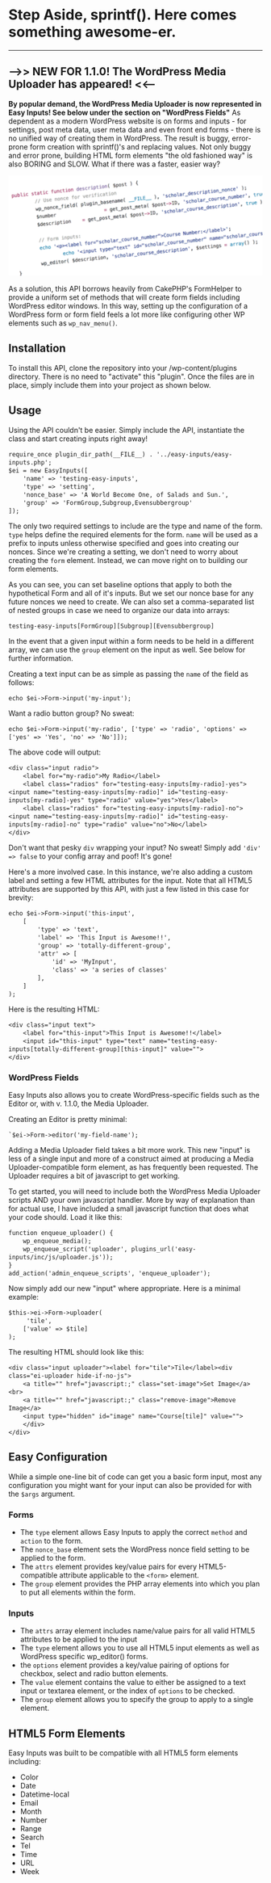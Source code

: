 # Step Aside, sprintf(). Here comes something awesome-er.
***
## -->> NEW FOR 1.1.0! The WordPress Media Uploader has appeared! <<--
**By popular demand, the WordPress Media Uploader is now represented in Easy Inputs! See below under the section on "WordPress Fields"**
As dependent as a modern WordPress website is on forms and inputs - for settings, post meta data, user meta data and even front end forms - there is no unified way of creating them in WordPress. The result is buggy, error-prone form creation with sprintf()'s and replacing values. Not only buggy and error prone, building HTML form elements "the old fashioned way" is also BORING and SLOW. What if there was a faster, easier way?

![alt text][screenshot]

[screenshot]: img/bad-screenshot.png "Be kind: sprintf() at a minimum."

As a solution, this API borrows heavily from CakePHP's FormHelper to provide a uniform set of methods that will create form fields including WordPress editor windows. In this way, setting up the configuration of a WordPress form or form field feels a lot more like configuring other WP elements such as `wp_nav_menu()`.

## Installation
To install this API, clone the repository into your /wp-content/plugins directory. There is no need to "activate" this "plugin". Once the files are in place, simply include them into your project as shown below.

## Usage
Using the API couldn't be easier. Simply include the API, instantiate the class and start creating inputs right away!
```
require_once plugin_dir_path(__FILE__) . '../easy-inputs/easy-inputs.php';
$ei = new EasyInputs([
    'name' => 'testing-easy-inputs',
    'type' => 'setting',
    'nonce_base' => 'A World Become One, of Salads and Sun.',
    'group' => 'FormGroup,Subgroup,Evensubbergroup'
]);
```
The only two required settings to include are the type and name of the form. `type` helps define the required elements for the form. `name` will be used as a prefix to inputs unless otherwise specified and goes into creating our nonces. Since we're creating a setting, we don't need to worry about creating the `form` element. Instead, we can move right on to building our form elements.

As you can see, you can set baseline options that apply to both the hypothetical Form and all of it's inputs. But we set our nonce base for any future nonces we need to create. We can also set a comma-separated list of nested groups in case we need to organize our data into arrays:

```
testing-easy-inputs[FormGroup][Subgroup][Evensubbergroup]
```

In the event that a given input within a form needs to be held in a different array, we can use the `group` element on the input as well. See below for further information.

Creating a text input can be as simple as passing the `name` of the field as follows:
```
echo $ei->Form->input('my-input');
```

Want a radio button group? No sweat:

```
echo $ei->Form->input('my-radio', ['type' => 'radio', 'options' => ['yes' => 'Yes', 'no' => 'No']]);
```

The above code will output:
```
<div class="input radio">
    <label for="my-radio">My Radio</label>
    <label class="radios" for="testing-easy-inputs[my-radio]-yes"><input name="testing-easy-inputs[my-radio]" id="testing-easy-inputs[my-radio]-yes" type="radio" value="yes">Yes</label>
    <label class="radios" for="testing-easy-inputs[my-radio]-no"><input name="testing-easy-inputs[my-radio]" id="testing-easy-inputs[my-radio]-no" type="radio" value="no">No</label>
</div>
```
Don't want that pesky `div` wrapping your input? No sweat! Simply add `'div' => false` to your config array and poof! It's gone!

Here's a more involved case. In this instance, we're also adding a custom label and setting a few HTML attributes for the input. Note that all HTML5 attributes are supported by this API, with just a few listed in this case for brevity:
```
echo $ei->Form->input('this-input',
	[
		'type' => 'text',
		'label'	=> 'This Input is Awesome!!',
		'group' => 'totally-different-group',
		'attr' => [
			'id' => 'MyInput',
			'class' => 'a series of classes'
		],
	]
);
```
Here is the resulting HTML:
```
<div class="input text">
    <label for="this-input">This Input is Awesome!!</label>
    <input id="this-input" type="text" name="testing-easy-inputs[totally-different-group][this-input]" value="">
</div>
```
### WordPress Fields
Easy Inputs also allows you to create WordPress-specific fields such as the Editor or, with v. 1.1.0, the Media Uploader.

Creating an Editor is pretty minimal:
```
`$ei->Form->editor('my-field-name');
```
Adding a Media Uploader field takes a bit more work. This new "input" is less of a single input and more of a construct aimed at producing a Media Uploader-compatible form element, as has frequently been requested. The Uploader requires a bit of javascript to get working.

To get started, you will need to include both the WordPress Media Uploader scripts AND your own javascript handler. More by way of explanation than for actual use, I have included a small javascript function that does what your code should. Load it like this:

```
function enqueue_uploader() {
    wp_enqueue_media();
    wp_enqueue_script('uploader', plugins_url('easy-inputs/inc/js/uploader.js'));
}
add_action('admin_enqueue_scripts', 'enqueue_uploader');
```

Now simply add our new "input" where appropriate. Here is a minimal example:
```
$this->ei->Form->uploader(
     'tile',
    ['value' => $tile]
);
```

The resulting HTML should look like this:
```
<div class="input uploader"><label for="tile">Tile</label><div class="ei-uploader hide-if-no-js">
    <a title="" href="javascript:;" class="set-image">Set Image</a><br>
    <a title="" href="javascript:;" class="remove-image">Remove Image</a>
    <input type="hidden" id="image" name="Course[tile]" value="">
    </div>
</div>
```
## Easy Configuration
While a simple one-line bit of code can get you a basic form input, most any configuration you might want for your input can also be provided for with the `$args` argument.
### Forms
* The `type` element allows Easy Inputs to apply the correct `method` and `action` to the form.
* The `nonce_base` element sets the WordPress nonce field setting to be applied to the form.
* The `attrs` element provides key/value pairs for every HTML5-compatible attribute applicable to the `<form>` element.
* The `group` element provides the PHP array elements into which you plan to put all elements within the form.



### Inputs
* The `attrs` array element includes name/value pairs for all valid HTML5 attributes to be applied to the input
* The `type` element allows you to use all HTML5 input elements as well as WordPress specific wp_editor() forms.
* the `options` element provides a key/value pairing of options for checkbox, select and radio button elements.
* The `value` element contains the value to either be assigned to a text input or textarea element, or the index of `options` to be checked.
* The `group` element allows you to specify the group to apply to a single element.

## HTML5 Form Elements
Easy Inputs was built to be compatible with all HTML5 form elements including:
* Color
* Date
* Datetime-local
* Email
* Month
* Number
* Range
* Search
* Tel
* Time
* URL
* Week